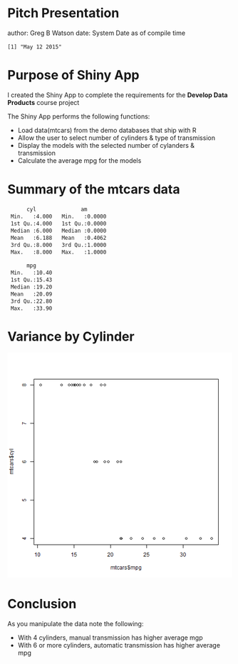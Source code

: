 Pitch Presentation
========================================================
author: Greg B Watson
date: System Date as of compile time 


```
[1] "May 12 2015"
```

Purpose of Shiny App
========================================================

I created the Shiny App to complete the requirements for the **Develop Data Products** course project

The Shiny App performs the following functions:
- Load data(mtcars) from the demo databases that ship with R
- Allow the user to select number of cylinders & type of transmission
- Display the models with the selected number of cylanders & transmission
- Calculate the average mpg for the models

Summary of the mtcars data
========================================================


```
      cyl              am        
 Min.   :4.000   Min.   :0.0000  
 1st Qu.:4.000   1st Qu.:0.0000  
 Median :6.000   Median :0.0000  
 Mean   :6.188   Mean   :0.4062  
 3rd Qu.:8.000   3rd Qu.:1.0000  
 Max.   :8.000   Max.   :1.0000  
```

```
      mpg       
 Min.   :10.40  
 1st Qu.:15.43  
 Median :19.20  
 Mean   :20.09  
 3rd Qu.:22.80  
 Max.   :33.90  
```

Variance by Cylinder
========================================================

![plot of chunk unnamed-chunk-3](PitchPresentation-figure/unnamed-chunk-3-1.png) 

Conclusion
========================================================

As you manipulate the data note the following:
- With 4 cylinders, manual transmission has higher average mgp
- With 6 or more cylinders, automatic transmission has higher average mpg

